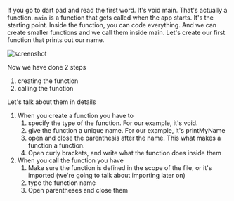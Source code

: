 
If you go to dart pad and read the first word. It's void main. That's actually a function. `main` is a function that gets called when the app starts. It's the starting point. Inside the function, you can code everything. And we can create smaller functions and we call them inside main. Let's create our first function that prints out our name.

![screenshot](https://lh4.googleusercontent.com/70ME40qAvILLRW1vhHou9FPXOrhohDjyNiGqGouxC1qpgOz2O2rVSCqfUL2oH8nS9JDWzmjcufl9ozHGGeJYskSYvtWdkphxQLeUhnRtXOCN0EIM88S0Kr4Y85HflCen4UgZAChp)


Now we have done 2 steps 

1. creating the function
2. calling the function





Let's talk about them in details

1. When you create a function you have to 
   1. specify the type of the function. For our example, it's void. 
   2. give the function a unique name. For our example, it's printMyName
   3. open and close the parenthesis after the name. This what makes a function a function. 
   4. Open curly brackets, and write what the function does inside them
2. When you call the function you have 
   1. Make sure the function is defined in the scope of the file, or it's imported (we're going to talk about importing later on)
   2. type the function name 
   3. Open parentheses and close them

